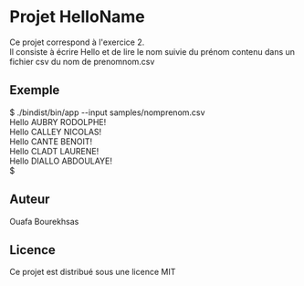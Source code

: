 <h1> Projet HelloName </h1>

Ce projet correspond à l'exercice 2. <br>
Il consiste à écrire Hello et de lire le nom suivie du prénom contenu dans un fichier csv du nom de prenomnom.csv



<h2> Exemple </h2>

$  ./bindist/bin/app --input samples/nomprenom.csv <br>
Hello AUBRY RODOLPHE! <br>
Hello CALLEY NICOLAS! <br>
Hello CANTE BENOIT! <br>
Hello CLADT LAURENE! <br>
Hello DIALLO ABDOULAYE! <br> 
$

<h2> Auteur </h2>

Ouafa Bourekhsas

<h2> Licence </h2>

Ce projet est distribué sous une licence MIT